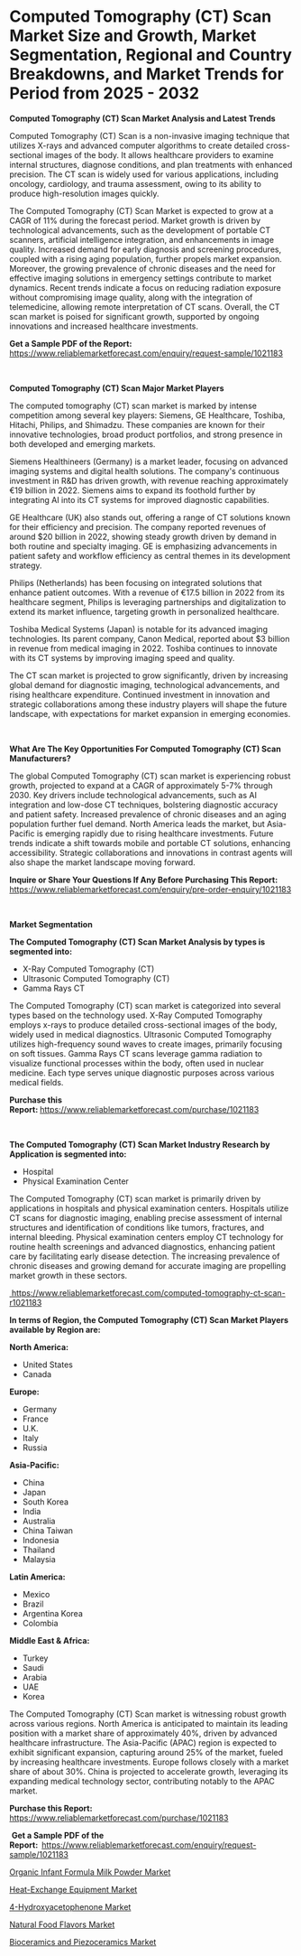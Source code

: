 <p><h1>Computed Tomography (CT) Scan Market Size and Growth, Market Segmentation, Regional and Country Breakdowns, and Market Trends for Period from 2025 -  2032</h1></p><p><strong>Computed Tomography (CT) Scan Market Analysis and Latest Trends</strong></p>
<p><p>Computed Tomography (CT) Scan is a non-invasive imaging technique that utilizes X-rays and advanced computer algorithms to create detailed cross-sectional images of the body. It allows healthcare providers to examine internal structures, diagnose conditions, and plan treatments with enhanced precision. The CT scan is widely used for various applications, including oncology, cardiology, and trauma assessment, owing to its ability to produce high-resolution images quickly.</p><p>The Computed Tomography (CT) Scan Market is expected to grow at a CAGR of 11% during the forecast period. Market growth is driven by technological advancements, such as the development of portable CT scanners, artificial intelligence integration, and enhancements in image quality. Increased demand for early diagnosis and screening procedures, coupled with a rising aging population, further propels market expansion. Moreover, the growing prevalence of chronic diseases and the need for effective imaging solutions in emergency settings contribute to market dynamics. Recent trends indicate a focus on reducing radiation exposure without compromising image quality, along with the integration of telemedicine, allowing remote interpretation of CT scans. Overall, the CT scan market is poised for significant growth, supported by ongoing innovations and increased healthcare investments.</p></p>
<p><strong>Get a Sample PDF of the Report:&nbsp;</strong> <a href="https://www.reliablemarketforecast.com/enquiry/request-sample/1021183?utm_campaign=1998&utm_medium=2&utm_source=Github&utm_content=ia&utm_term=21032025&utm_id=computed-tomography-ct-scan">https://www.reliablemarketforecast.com/enquiry/request-sample/1021183</a></p>
<p>&nbsp;</p>
<p><strong>Computed Tomography (CT) Scan Major Market Players</strong></p>
<p><p>The computed tomography (CT) scan market is marked by intense competition among several key players: Siemens, GE Healthcare, Toshiba, Hitachi, Philips, and Shimadzu. These companies are known for their innovative technologies, broad product portfolios, and strong presence in both developed and emerging markets.</p><p>Siemens Healthineers (Germany) is a market leader, focusing on advanced imaging systems and digital health solutions. The company's continuous investment in R&D has driven growth, with revenue reaching approximately €19 billion in 2022. Siemens aims to expand its foothold further by integrating AI into its CT systems for improved diagnostic capabilities.</p><p>GE Healthcare (UK) also stands out, offering a range of CT solutions known for their efficiency and precision. The company reported revenues of around $20 billion in 2022, showing steady growth driven by demand in both routine and specialty imaging. GE is emphasizing advancements in patient safety and workflow efficiency as central themes in its development strategy.</p><p>Philips (Netherlands) has been focusing on integrated solutions that enhance patient outcomes. With a revenue of €17.5 billion in 2022 from its healthcare segment, Philips is leveraging partnerships and digitalization to extend its market influence, targeting growth in personalized healthcare.</p><p>Toshiba Medical Systems (Japan) is notable for its advanced imaging technologies. Its parent company, Canon Medical, reported about $3 billion in revenue from medical imaging in 2022. Toshiba continues to innovate with its CT systems by improving imaging speed and quality.</p><p>The CT scan market is projected to grow significantly, driven by increasing global demand for diagnostic imaging, technological advancements, and rising healthcare expenditure. Continued investment in innovation and strategic collaborations among these industry players will shape the future landscape, with expectations for market expansion in emerging economies.</p></p>
<p>&nbsp;</p>
<p><strong>What Are The Key Opportunities For Computed Tomography (CT) Scan Manufacturers?</strong></p>
<p><p>The global Computed Tomography (CT) scan market is experiencing robust growth, projected to expand at a CAGR of approximately 5-7% through 2030. Key drivers include technological advancements, such as AI integration and low-dose CT techniques, bolstering diagnostic accuracy and patient safety. Increased prevalence of chronic diseases and an aging population further fuel demand. North America leads the market, but Asia-Pacific is emerging rapidly due to rising healthcare investments. Future trends indicate a shift towards mobile and portable CT solutions, enhancing accessibility. Strategic collaborations and innovations in contrast agents will also shape the market landscape moving forward.</p></p>
<p><strong>Inquire or Share Your Questions If Any Before Purchasing This Report:</strong> <a href="https://www.reliablemarketforecast.com/enquiry/pre-order-enquiry/1021183?utm_campaign=1998&utm_medium=2&utm_source=Github&utm_content=ia&utm_term=21032025&utm_id=computed-tomography-ct-scan">https://www.reliablemarketforecast.com/enquiry/pre-order-enquiry/1021183</a></p>
<p>&nbsp;</p>
<p><strong>Market Segmentation</strong></p>
<p><strong>The Computed Tomography (CT) Scan Market Analysis by types is segmented into:</strong></p>
<p><ul><li>X-Ray Computed Tomography (CT)</li><li>Ultrasonic Computed Tomography (CT)</li><li>Gamma Rays CT</li></ul></p>
<p><p>The Computed Tomography (CT) scan market is categorized into several types based on the technology used. X-Ray Computed Tomography employs x-rays to produce detailed cross-sectional images of the body, widely used in medical diagnostics. Ultrasonic Computed Tomography utilizes high-frequency sound waves to create images, primarily focusing on soft tissues. Gamma Rays CT scans leverage gamma radiation to visualize functional processes within the body, often used in nuclear medicine. Each type serves unique diagnostic purposes across various medical fields.</p></p>
<p><strong>Purchase this Report:&nbsp;</strong><a href="https://www.reliablemarketforecast.com/purchase/1021183?utm_campaign=1998&utm_medium=2&utm_source=Github&utm_content=ia&utm_term=21032025&utm_id=computed-tomography-ct-scan">https://www.reliablemarketforecast.com/purchase/1021183</a></p>
<p>&nbsp;</p>
<p><strong>The Computed Tomography (CT) Scan Market Industry Research by Application is segmented into:</strong></p>
<p><ul><li>Hospital</li><li>Physical Examination Center</li></ul></p>
<p><p>The Computed Tomography (CT) scan market is primarily driven by applications in hospitals and physical examination centers. Hospitals utilize CT scans for diagnostic imaging, enabling precise assessment of internal structures and identification of conditions like tumors, fractures, and internal bleeding. Physical examination centers employ CT technology for routine health screenings and advanced diagnostics, enhancing patient care by facilitating early disease detection. The increasing prevalence of chronic diseases and growing demand for accurate imaging are propelling market growth in these sectors.</p></p>
<p><a href="https://www.reliablemarketforecast.com/computed-tomography-ct-scan-r1021183?utm_campaign=1998&utm_medium=2&utm_source=Github&utm_content=ia&utm_term=21032025&utm_id=computed-tomography-ct-scan">&nbsp;https://www.reliablemarketforecast.com/computed-tomography-ct-scan-r1021183</a></p>
<p><strong>In terms of Region, the Computed Tomography (CT) Scan Market Players available by Region are:</strong></p>
<p>
    <p> <strong> North America: </strong>
        <ul>
            <li>United States</li>
            <li>Canada</li>
        </ul>
        </p> 
    <p> <strong> Europe: </strong>
        <ul>
            <li>Germany</li>
            <li>France</li>
            <li>U.K.</li>
            <li>Italy</li>
            <li>Russia</li>
        </ul>
        </p> 
    <p> <strong> Asia-Pacific: </strong>
        <ul>
            <li>China</li>
            <li>Japan</li>
            <li>South Korea</li>
            <li>India</li>
            <li>Australia</li>
            <li>China Taiwan</li>
            <li>Indonesia</li>
            <li>Thailand</li>
            <li>Malaysia</li>
        </ul>
        </p> 
    <p> <strong> Latin America: </strong>
        <ul>
            <li>Mexico</li>
            <li>Brazil</li>
            <li>Argentina Korea</li>
            <li>Colombia</li>
        </ul>
        </p> 
    <p> <strong> Middle East & Africa: </strong>
        <ul>
            <li>Turkey</li>
            <li>Saudi</li>
            <li>Arabia</li>
            <li>UAE</li>
            <li>Korea</li>
        </ul>
    </p>
    </p>
<p><p>The Computed Tomography (CT) Scan market is witnessing robust growth across various regions. North America is anticipated to maintain its leading position with a market share of approximately 40%, driven by advanced healthcare infrastructure. The Asia-Pacific (APAC) region is expected to exhibit significant expansion, capturing around 25% of the market, fueled by increasing healthcare investments. Europe follows closely with a market share of about 30%. China is projected to accelerate growth, leveraging its expanding medical technology sector, contributing notably to the APAC market.</p></p>
<p><strong>Purchase this Report: </strong><a href="https://www.reliablemarketforecast.com/purchase/1021183?utm_campaign=1998&utm_medium=2&utm_source=Github&utm_content=ia&utm_term=21032025&utm_id=computed-tomography-ct-scan">https://www.reliablemarketforecast.com/purchase/1021183</a></p>
<p>&nbsp;<strong>Get a Sample PDF of the Report:&nbsp;&nbsp;</strong><a href="https://www.reliablemarketforecast.com/enquiry/request-sample/1021183?utm_campaign=1998&utm_medium=2&utm_source=Github&utm_content=ia&utm_term=21032025&utm_id=computed-tomography-ct-scan">https://www.reliablemarketforecast.com/enquiry/request-sample/1021183</a></p>
<p><strong></strong></p>
<p><p><a href="https://github.com/omduthkevork/Market-Research-Report-List-1/blob/main/organic-infant-formula-milk-powder-market.md?utm_campaign=1998&utm_medium=2&utm_source=Github&utm_content=ia&utm_term=21032025&utm_id=computed-tomography-ct-scan">Organic Infant Formula Milk Powder Market</a></p><p><a href="https://github.com/cherrivacius/Market-Research-Report-List-1/blob/main/heat-exchange-equipment-market.md?utm_campaign=1998&utm_medium=2&utm_source=Github&utm_content=ia&utm_term=21032025&utm_id=computed-tomography-ct-scan">Heat-Exchange Equipment Market</a></p><p><a href="https://github.com/Mayankdeswa/Market-Research-Report-List-1/blob/main/4-hydroxyacetophenone-market.md?utm_campaign=1998&utm_medium=2&utm_source=Github&utm_content=ia&utm_term=21032025&utm_id=computed-tomography-ct-scan">4-Hydroxyacetophenone Market</a></p><p><a href="https://github.com/mafuzakirju/Market-Research-Report-List-1/blob/main/natural-food-flavors-market.md?utm_campaign=1998&utm_medium=2&utm_source=Github&utm_content=ia&utm_term=21032025&utm_id=computed-tomography-ct-scan">Natural Food Flavors Market</a></p><p><a href="https://github.com/akramisabtu/Market-Research-Report-List-1/blob/main/bioceramics-and-piezoceramics-market.md?utm_campaign=1998&utm_medium=2&utm_source=Github&utm_content=ia&utm_term=21032025&utm_id=computed-tomography-ct-scan">Bioceramics and Piezoceramics Market</a></p></p>